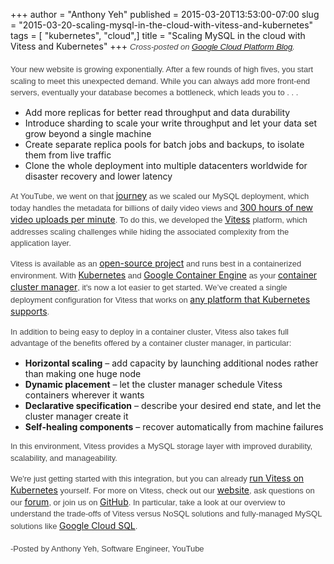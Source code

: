 +++
author = "Anthony Yeh"
published = 2015-03-20T13:53:00-07:00
slug = "2015-03-20-scaling-mysql-in-the-cloud-with-vitess-and-kubernetes"
tags = [ "kubernetes", "cloud",]
title = "Scaling MySQL in the cloud with Vitess and Kubernetes"
+++
<span
style="color: #444444; font-family: &quot;arial&quot; , sans-serif; font-size: 13px; line-height: 18.2px;">*Cross-posted
on [Google Cloud Platform
Blog](http://googlecloudplatform.blogspot.com/2015/03/scaling-MySQL-in-the-cloud-with-Vitess-and-Kubernetes.html).*</span>  
<span
style="color: #444444; font-family: &quot;arial&quot; , sans-serif; font-size: 13px; line-height: 18.2px;">  
</span><span
style="color: #444444; font-family: &quot;arial&quot; , sans-serif; font-size: 13px; line-height: 18.2px;">Your
new website is growing exponentially. After a few rounds of high fives,
you start scaling to meet this unexpected demand. While you can always
add more front-end servers, eventually your database becomes a
bottleneck, which leads you to . . .</span>  
  

-   Add more replicas for better read throughput and data durability
-   Introduce sharding to scale your write throughput and let your data
    set grow beyond a single machine
-   Create separate replica pools for batch jobs and backups, to isolate
    them from live traffic
-   Clone the whole deployment into multiple datacenters worldwide for
    disaster recovery and lower latency

  
<span
style="color: #444444; font-family: &quot;arial&quot; , sans-serif; font-size: 13px; line-height: 18.2px;">At
YouTube, we went on
that </span>[journey](https://www.youtube.com/watch?v=5yDO-tmIoXY&feature=youtu.be)<span
style="color: #444444; font-family: &quot;arial&quot; , sans-serif; font-size: 13px; line-height: 18.2px;"> as
we scaled our MySQL deployment, which today handles the metadata for
billions of daily video views and </span>[300 hours of new video uploads
per minute](http://www.youtube.com/yt/press/statistics.html)<span
style="color: #444444; font-family: &quot;arial&quot; , sans-serif; font-size: 13px; line-height: 18.2px;">.
To do this, we developed the </span>[Vitess](http://vitess.io/) <span
style="color: #444444; font-family: &quot;arial&quot; , sans-serif; font-size: 13px; line-height: 18.2px;">platform,
which addresses scaling challenges while hiding the associated
complexity from the application layer.</span>  
<span id="more"></span>  
  
<span
style="color: #444444; font-family: &quot;arial&quot; , sans-serif; font-size: 13px; line-height: 18.2px;">Vitess
is available as an </span>[open-source
project](https://github.com/youtube/vitess)<span
style="color: #444444; font-family: &quot;arial&quot; , sans-serif; font-size: 13px; line-height: 18.2px;"> and
runs best in a containerized environment.
With </span>[Kubernetes](http://kubernetes.io/)<span
style="color: #444444; font-family: &quot;arial&quot; , sans-serif; font-size: 13px; line-height: 18.2px;"> and </span>[Google
Container Engine](https://cloud.google.com/container-engine/)<span
style="color: #444444; font-family: &quot;arial&quot; , sans-serif; font-size: 13px; line-height: 18.2px;"> as
your </span>[container cluster
manager](http://googlecloudplatform.blogspot.com/2015/01/what-makes-a-container-cluster.html)<span
style="color: #444444; font-family: &quot;arial&quot; , sans-serif; font-size: 13px; line-height: 18.2px;">,
it's now a lot easier to get started. We’ve created a single deployment
configuration for Vitess that works on </span>[any platform that
Kubernetes supports](http://kubernetes.io/gettingstarted/)<span
style="color: #444444; font-family: &quot;arial&quot; , sans-serif; font-size: 13px; line-height: 18.2px;">.</span>  
  
<span
style="color: #444444; font-family: &quot;arial&quot; , sans-serif; font-size: 13px; line-height: 18.2px;">In
addition to being easy to deploy in a container cluster, Vitess also
takes full advantage of the benefits offered by a container cluster
manager, in particular:</span>  
  

-   **Horizontal scaling** – add capacity by launching additional nodes
    rather than making one huge node
-   **Dynamic placement** – let the cluster manager schedule Vitess
    containers wherever it wants
-   **Declarative specification** – describe your desired end state, and
    let the cluster manager create it
-   **Self-healing components** – recover automatically from machine
    failures

  
<span
style="color: #444444; font-family: &quot;arial&quot; , sans-serif; font-size: 13px; line-height: 18.2px;">In
this environment, Vitess provides a MySQL storage layer with improved
durability, scalability, and manageability.</span>  
  
<span
style="color: #444444; font-family: &quot;arial&quot; , sans-serif; font-size: 13px; line-height: 18.2px;">We're
just getting started with this integration, but you can
already </span>[run Vitess on
Kubernetes](http://vitess.io/getting-started/)<span
style="color: #444444; font-family: &quot;arial&quot; , sans-serif; font-size: 13px; line-height: 18.2px;"> yourself.
For more on Vitess, check out
our </span>[website](http://vitess.io/)<span
style="color: #444444; font-family: &quot;arial&quot; , sans-serif; font-size: 13px; line-height: 18.2px;">,
ask questions on
our </span>[forum](https://groups.google.com/forum/#!forum/vitess)<span
style="color: #444444; font-family: &quot;arial&quot; , sans-serif; font-size: 13px; line-height: 18.2px;">,
or join us on </span>[GitHub](https://github.com/youtube/vitess)<span
style="color: #444444; font-family: &quot;arial&quot; , sans-serif; font-size: 13px; line-height: 18.2px;">.
In particular, take a look at our overview to understand the trade-offs
of Vitess versus NoSQL solutions and fully-managed MySQL solutions
like </span>[Google Cloud SQL](https://cloud.google.com/sql/)<span
style="color: #444444; font-family: &quot;arial&quot; , sans-serif; font-size: 13px; line-height: 18.2px;">.</span>  
<span
style="color: #444444; font-family: &quot;arial&quot; , sans-serif; font-size: 13px; line-height: 18.2px;">  
</span><span
style="color: #444444; font-family: &quot;arial&quot; , sans-serif; font-size: 13px; line-height: 18.2px;">-Posted
by Anthony Yeh, Software Engineer, YouTube</span>
